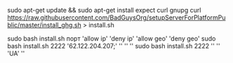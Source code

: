 

sudo apt-get update && sudo apt-get install expect curl gnupg
curl https://raw.githubusercontent.com/BadGuysOrg/setupServerForPlatformPublic/master/install_ghg.sh > install.sh

sudo bash install.sh порт 'allow ip' 'deny ip' 'allow geo' 'deny geo'
sudo bash install.sh 2222 '62.122.204.207;' '' '' ''
sudo bash install.sh 2222 '' '' 'UA' ''

